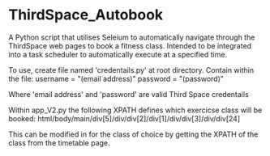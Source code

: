 # ThirdSpace_Autobook
A Python script that utilises Seleium to automatically navigate through the ThirdSpace web pages to book a fitness class. Intended to be integrated into a task scheduler to automatically execute at a specified time.

To use, create file named 'credentails.py' at root directory. 
Contain within the file:
username = "(email address)"
password = "(password)"

Where 'email address' and 'password' are valid Third Space credentails
  
 Within app_V2.py the following XPATH defines which exercicse class will be booked:
 html/body/main/div[5]/div/div[2]/div[1]/div/div[3]/div/div[24]
 
This can be modified in for the class of choice by getting the XPATH of the class from the timetable page.
